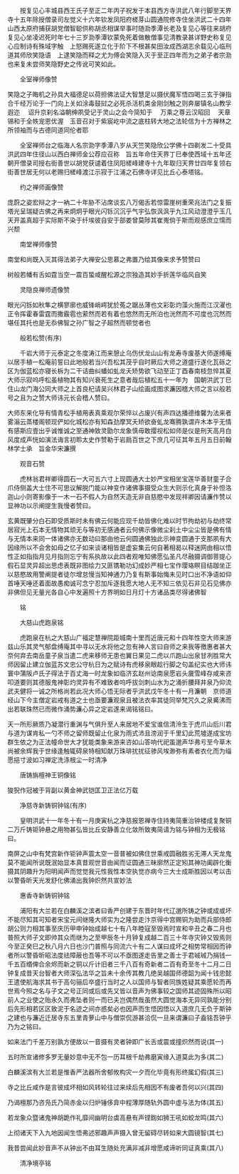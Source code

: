 <!-- { "loadSidebar": true } -->
　　按复见心丰城县西王氏子至正二年丙子祝发于本县西方寺洪武八年行脚至天界寺十五年除授僧录司左觉义十六年钦发凤阳府槎芽山圆通院修寺住坐洪武二十四年山西太原府捕获胡党僧智聪供称胡丞相谋举事时随泐季潭长老及复见心等往来胡府复见心坐凌迟死时年七十三岁泐季潭钦蒙免死着做散僧事见清教录甚详野史称复见心应制诗有殊域字触　上怒赐死遂立化于阶下不根甚矣田汝成西湖志余载见心临刑道其师欣笑隐语　上逮笑隐而释之尤为傅会笑隐入灭于至正四年而为之弟子者宗泐也来复未尝师笑隐野史之传讹可笑如此。

　　全室禅师像赞

笑隐之子晦机之孙具大福德足以荷担佛法证大智慧足以摄伏魔军悟四喝三玄于弹指合千经万论于一门向上关如涂毒鼓挝之必死杀活机类金刚剑触之则奔屡镇名山教孚遐迩
　诏升京刹名溢朝绅夙受记于灵山之会今简知于
　万乘之尊云汉昭回
　天章锡和于全帙宠恩优渥　玉音召对于紫宸屹中流之底柱转大地之法轮信为十方禅林之所领袖而与古德同道同伦者耶

　　全室禅师台之临海人名宗泐字季潭八岁从天竺笑隐欣公学佛十四剃发二十受具洪武四年住径山以西白禅师金公荐应召称　旨五年命住天界丁巳奉使西域十五年还朝开僧录司授右街善世以胡党获谴着住凤阳槎峰建寺十九年取归天界廿四年复领右街善世居无何以老赐归槎峰渡江示寂于江浦之石佛寺详见比丘心泰塔铭。

　　约之禅师画像赞

庞蔚之姿宏辩之才一衲二十年胁不沾席谈玄八万偈舌若惊雷崖树重荣兆法门之复振塔光呈瑞疑古佛之再来炯炯乎眼光闪铄沉沉乎气宇弘恢沨沨乎九江风动澄澄乎玉几天开盖真超于实际斯不染于纤埃彼自安于部娄曾莫陟其崔嵬倘于斯而观感庶立懦而兴颓

　　南堂禅师像赞

南堂和尚既入灭其得法弟子大禅安公思慕之弗置乃绘其像来求予赞赞曰

树般若幡有舌如霆当空一震百蛰咸醒松源之宗独造其妙手折莲华临风自笑

　　灵隐良禅师遗像赞

眼光闪铄如秋隼之横寥廓也威锋峭崿犹於菟之踞丛薄也文彩彰灼藻火施而江汉濯也正令挥霍春雷霆而撒霰雹也萦然而若有着也悠然而无所泊也洸然而不可度也沉然而堪任其托也是无忝佛智之孙广智之子超然而顿觉者也

　　般若松赞(有序)

　　千岩大师于元泰定之冬度涛江而来憩止乌伤伏龙山山有龙寿寺废基大师遂缚庵以居手植一松庵前誓曰此地般若当兴吾松其茂乎自时厥后大师之道盛行遂化瓦砾之区为伽蓝松亦寝长柝为二干诘曲纠蟠如虬龙夭矫势欲飞动至正丁酉春南枝忽悴其夏大师示寂呜呼松虽植物其有知兴衰死生之意者哉后植松五十一年为　国朝洪武丁巳住山龙门海公同大师之上首良杞请吴兴林君子山绘画成图求濂因稽大师之言以般若号之且为之赞大师讳元长会稽人赞曰。

大师东来化导有情青松手植用表真乘观尔荣悴以占废兴有声四达播德维馨为法来者雾滃云蒸楼阁顿现俨如化城松亦有知森劲摩冥夭矫欲奋虬龙骞腾孰谓卉木本乎无情有感斯应壹出乎诚惟诚之至通神致灵勖尔龙象慎毋敢撄视松如师是仪是刑天高月白风度成声恍如演法诲言初聆太史作赞勒于岩扃百世之下庶几可征其年五月五日前翰林学士承　旨金华宋濂撰

　　观音石赞

　　虎林翁君祥卿得圆石一大可五六寸上现圆通大士妙严宝相坐宝莲华善财童子合爪侍侧盖大士住不可思议解脱门能以神变作诸佛事摄受众生大则示化真身于补怛洛迦山小则寄影像于一木一石不假人为自然天造无非自慈愍中发现祥卿因请濂作赞以显神功以示阐提生我慢者赞曰。

玄黄既肇分白石即受质斯时未有佛云何能应现千劫皆佛化难以时节拘劫初与劫终常居寂光上石本无情物其顽无与等初无感通者云何佛示像微尘刹土中尘尘皆是佛有情与无情本来同一体诸佛亦无数动曰那由他云何圆通佛独此示神变圆通于支那夙有大因缘所以不会舍如母之忆子如来谈诸相皆是虚妄集云何自著相曷以释迷网由相以悟性正如指指月见月指则忘宁有系执故以此四者观唯知佛愿弘圣凡尽融摄调御菩提心假石显灵异超出思虑表既非图绘力又匪镌勒功幻成妙严相七宝作璎珞瞑目结跏坐正以慈愍故用警阐提者徒尔增怠慢当知神通力乃复有斯事始悔未见时口出不净语如仰首唾天唾还着面故愚痴诚可念宁忍加斥逐我愿大地人无不知三依见石非见石见佛亦非佛但见无量光各自心中发遍照十方界明如日月灯十方诸品类尽得诸佛智

　　铭

　　大慈山虎跑泉铭

　　虎跑泉在杭之大慈山广福定慧禅院距城南十里而近唐元和十四年性空大师来游兹山乐其灵气郁盘缚庵其中寻以无水将他之忽有神人言曰自师之来我等徼惠者甚大奈何弃去南岳童子泉当遣二虎来移师无患也翼日果见二虎以爪跑山出泉甘冽胜常大师因留止建立伽蓝苏文忠公守杭日为之赋诗有虎移泉眼趁行脚之句盖纪实也大师讳寰中蒲阪卢氏子得法于百丈海一时龙象如临济玄赵州谂南泉愿岩头奯雪峰存咸来咨叩道要则其德服鬼神彰灼灵异有不难致者呜呼拔剑刺山水为之涌折腰拜井泉乃仰流武夫健将一诚之所格尚若此况大师心悟无际者乎洪武戊午冬十有一月濂朝　京师道经山下今主僧定岩戒有道之士也亟要濂观泉且被法衣率其徒同举梵咒久之泉觱沸而出若联珠然已而微作涌势濂心异之定岩遂来谒铭铭曰。

天一所形厥质乃凝潜行重渊与气俱升至人来居地不爱宝谁信清泠生于虎爪山后川君与道为谋肯私一勺不师之留师既留止化泉为雨式沛且滂润于千里幻此荒墟遂成宝坊群生依之为正法幢命世大才犹能类象来游来咨如山答响代祀虽邈声华弗亏至今草木尚被余辉我于世缘逢触辄碍泉特相知献万珠琲扰扰征骖风埃渺弥有素者衣化而为缁愿挹寸波如习禅定洗涤根尘一时清净

　　唐铸旃檀神王铜像铭

狻猊作冠被于背副以黄金神武铠匡卫正法亿万载

　　净慈寺新铸铜钟铭(有序)

　　皇明洪武十一年冬十有一月庚寅杭之净慈报恩禅寺住持夷简重治钟楼成复聚铜二万斤铸钜钟悬之用物甚弘皆比丘安静善立化敛所致夷简请为铭与钟相为无极铭曰。

南屏之山中有梵宫新作钜钟声震太空一音普被如佛住世乘戒圆融胜劣无滞人天龙鬼莫不能闻所说既泯始显本真昔观世音由闻而证圆通三昧廓然正定矧其神功阖辟化衡摄其阴趣升为阳明闻声而觉觉我元性我性本空执觉亦病今三大士成斯胜因以考以击以警昏昕天光发舒化佛涌出我钟炽然共宣妙法

　　惠香寺新铸铜钟铭

　　浦阳有大兰若在白麟溪之滨者曰香严创建于东晋时年代辽邈所铸之钟或成或坏不能尽知其可知者宋宝元间继隆大师实为之隆尝走汴京得中宫赐铜为助而兵部侍郎胡公则力相其事至庆历甲申钟始成越七十有八年睦寇至毁焉时宣和辛丑之春二月也普照大师子文即帅其众而继为之至甲辰冬十月钟复成越二百三十年寺灾钟又毁焉则今至正癸巳之秋八月六日也沙门普照与同流六十有二人谋曰成坏之相势常相因而钟者所以警昏昕昭法度祛障蔽也吾等不可以不亟图遂走告里之善士于君珹珹乃捐钱一千五百缗俾合余烬而新之铜以斤计旧者三千八百有奇新者二百有奇至冬十二月二日钟复成昔天台智者大师深弘法华之旨未十余传其教几绝吴越国师德韶为闻十钱忠懿王遣使航海求其书于高句骊后卒盛行当时之人以国师与智者同族姓疑其乘愿轮而再世焉今照之名与子文之号正同或后或先又皆以音声为佛事较之国师其迹固殊所以昭前人之业使之贻永久而弗坠者则一而已夫岂偶然哉虽然大圆觉海本无异同孰能分别后先形相若区区致泥于名迹之间亦惑矣必也因声而生悟因悟以入道庶几无负于斯钟之建也与濂近迁居寺东五里青萝山中与僧崇侃游甚洽侃一旦来谓濂曰子盍铭吾钟乎乃为之铭曰。

如来法门千差万别孰方便故以一音摄有灵者钟即广长舌或震或撞炽然而说(其一)

五时所宣诸修多罗无量妙意中无不包一历耳根千劫弗磨寅缘入道莫此为多(其二)

白麟溪滨有大兰若是惟香严法器所舍郁攸构灾一夕而化毕竟有形终属幻假(其三)

寺之比丘咸作是言彼成坏相如风转轮往过来续后先相因不有废者吾何以兴(其四)

乃谒檀那乃咨凫氏乃简赤金以归炉锤侈弇中程薄厚随轨外圆中虚与法为体(其五)

若龙象众暨诸鬼神胡跪作礼靡间幽明台虡高悬有声铿鍧如狮王吼如蛟龙鸣(其六)

上彻诸天下入九地因闻生悟弗述邪趣声声摄入曾无留碍尽转如来大圆镜智(其七)

我昔尝闻此妙音声不从钟出不由耳生随处充满非减非增愿咸谛听同证真乘(其八)

　　清净境亭铭

